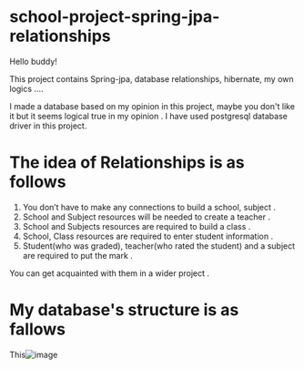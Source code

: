 # school-project-spring-jpa-relationships
Hello buddy!

This project contains Spring-jpa, database relationships, hibernate, my own logics ....

I made a database based on my opinion in this project, maybe you don't like it but it seems logical true in my opinion .
I have used postgresql database driver in this project.

# The idea of Relationships is as follows

 1. You don’t have to make any connections to build a school, subject .
 2. School and Subject resources will be needed to create a teacher .
 3. School and Subjects resources are required to build a class .
 4. School, Class resources are required to enter student information .
 5. Student(who was graded), teacher(who rated the student) and a subject are required to put the mark .
 
You can get acquainted with them in a wider project .

# My database's structure is as fallows
This![image](https://user-images.githubusercontent.com/94357474/150066457-990a8297-ae7d-4fda-8118-fd73930544ac.png)


